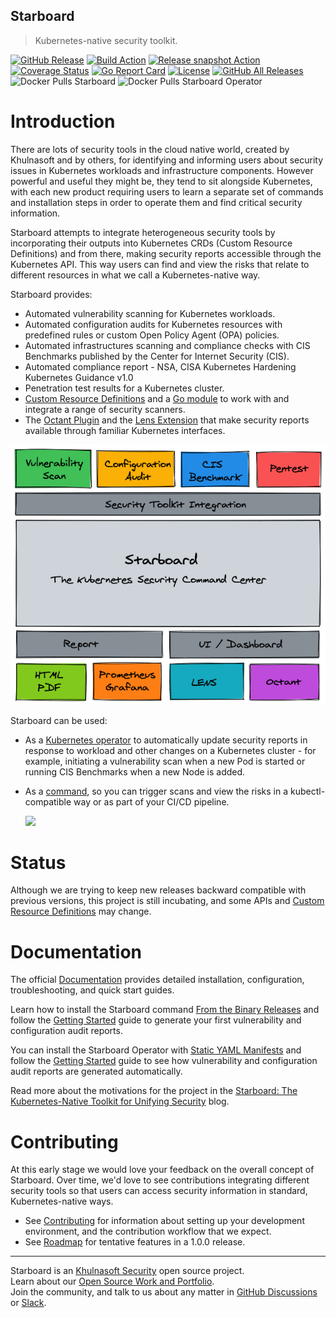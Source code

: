 ## Starboard

> Kubernetes-native security toolkit.

[![GitHub Release][release-img]][release]
[![Build Action][action-build-img]][action-build]
[![Release snapshot Action][action-release-snapshot-img]][action-release-snapshot]
[![Coverage Status][cov-img]][cov]
[![Go Report Card][report-card-img]][report-card]
[![License][license-img]][license]
[![GitHub All Releases][github-all-releases-img]][release]
![Docker Pulls Starboard][docker-pulls-starboard]
![Docker Pulls Starboard Operator][docker-pulls-starboard-operator]

# Introduction

There are lots of security tools in the cloud native world, created by Khulnasoft and by others, for identifying and informing
users about security issues in Kubernetes workloads and infrastructure components. However powerful and useful they
might be, they tend to sit alongside Kubernetes, with each new product requiring users to learn a separate set of
commands and installation steps in order to operate them and find critical security information.

Starboard attempts to integrate heterogeneous security tools by incorporating their outputs into Kubernetes CRDs
(Custom Resource Definitions) and from there, making security reports accessible through the Kubernetes API. This way
users can find and view the risks that relate to different resources in what we call a Kubernetes-native way.

Starboard provides:

- Automated vulnerability scanning for Kubernetes workloads.
- Automated configuration audits for Kubernetes resources with predefined rules or custom Open Policy Agent (OPA) policies.
- Automated infrastructures scanning and compliance checks with CIS Benchmarks published by the Center for Internet Security (CIS).
- Automated compliance report - NSA, CISA Kubernetes Hardening Kubernetes Guidance v1.0 
- Penetration test results for a Kubernetes cluster.
- [Custom Resource Definitions] and a [Go module] to work with and integrate a range of security scanners.
- The [Octant Plugin] and the [Lens Extension] that make security reports available through familiar Kubernetes interfaces.

<p align="center">
<img src="docs/images/starboard-overview.png" alt="Starboard Overview"/>
</p>

Starboard can be used:

- As a [Kubernetes operator] to automatically update security reports in response to workload and other changes on a
  Kubernetes cluster - for example, initiating a vulnerability scan when a new Pod is started or running CIS Benchmarks
  when a new Node is added.
- As a [command][cli], so you can trigger scans and view the risks in a kubectl-compatible way or as part of your CI/CD
  pipeline.

  ![](docs/images/starboard-cli-with-octant-demo.gif)

# Status

Although we are trying to keep new releases backward compatible with previous versions, this project is still incubating,
and some APIs and [Custom Resource Definitions] may change.

# Documentation

The official [Documentation] provides detailed installation, configuration, troubleshooting, and quick start guides.

Learn how to install the Starboard command [From the Binary Releases] and follow the [Getting Started][getting-started-cli]
guide to generate your first vulnerability and configuration audit reports.

You can install the Starboard Operator with [Static YAML Manifests] and follow the [Getting Started][getting-started-operator]
guide to see how vulnerability and configuration audit reports are generated automatically.

Read more about the motivations for the project in the [Starboard: The Kubernetes-Native Toolkit for Unifying Security]
blog.

# Contributing

At this early stage we would love your feedback on the overall concept of Starboard. Over time, we'd love to see
contributions integrating different security tools so that users can access security information in standard,
Kubernetes-native ways.

* See [Contributing] for information about setting up your development environment, and the contribution workflow that
  we expect.
* See [Roadmap] for tentative features in a 1.0.0 release.

---
Starboard is an [Khulnasoft Security](https://khulnasoft.com) open source project.  
Learn about our [Open Source Work and Portfolio].  
Join the community, and talk to us about any matter in [GitHub Discussions] or [Slack].

[release-img]: https://img.shields.io/github/release/khulnasoft/starboard.svg?logo=github
[release]: https://github.com/khulnasoft/starboard/releases
[action-build-img]: https://github.com/khulnasoft/starboard/actions/workflows/build.yaml/badge.svg
[action-build]: https://github.com/khulnasoft/starboard/actions/workflows/build.yaml
[action-release-snapshot-img]: https://github.com/khulnasoft/starboard/actions/workflows/release-snapshot.yaml/badge.svg
[action-release-snapshot]: https://github.com/khulnasoft/starboard/actions/workflows/release-snapshot.yaml
[cov-img]: https://codecov.io/github/khulnasoft/starboard/branch/main/graph/badge.svg
[cov]: https://codecov.io/github/khulnasoft/starboard
[report-card-img]: https://goreportcard.com/badge/github.com/khulnasoft/starboard
[report-card]: https://goreportcard.com/report/github.com/khulnasoft/starboard
[license-img]: https://img.shields.io/github/license/khulnasoft/starboard.svg
[license]: https://github.com/khulnasoft/starboard/blob/main/LICENSE
[github-all-releases-img]: https://img.shields.io/github/downloads/khulnasoft/starboard/total?logo=github
[docker-pulls-starboard]: https://img.shields.io/docker/pulls/khulnasoft/starboard?logo=docker&label=docker%20pulls%20%2F%20starboard
[docker-pulls-starboard-operator]: https://img.shields.io/docker/pulls/khulnasoft/starboard-operator?logo=docker&label=docker%20pulls%20%2F%20starboard%20operator
[Starboard: The Kubernetes-Native Toolkit for Unifying Security]: https://blog.khulnasoft.com/starboard-kubernetes-tools
[Contributing]: CONTRIBUTING.md
[Roadmap]: ROADMAP.md
[GitHub Discussions]: https://github.com/khulnasoft/starboard/discussions
[Slack]: https://slack.khulnasoft.com/
[Open Source Work and Portfolio]: https://www.khulnasoft.com/products/open-source-projects/

[Custom Resource Definitions]: https://khulnasoft.github.io/starboard/latest/crds/
[Go module]: https://pkg.go.dev/github.com/khulnasoft/starboard/pkg
[cli]: https://khulnasoft.github.io/starboard/latest/cli
[Documentation]: https://khulnasoft.github.io/starboard/
[From the Binary Releases]: https://khulnasoft.github.io/starboard/latest/cli/installation/binary-releases/
[Static YAML Manifests]: https://khulnasoft.github.io/starboard/latest/operator/installation/kubectl/
[getting-started-cli]: https://khulnasoft.github.io/starboard/latest/cli/getting-started/
[getting-started-operator]: https://khulnasoft.github.io/starboard/latest/operator/getting-started/
[Kubernetes operator]: https://khulnasoft.github.io/starboard/latest/operator

[Octant Plugin]: https://khulnasoft.github.io/starboard/latest/integrations/octant
[Lens Extension]: https://khulnasoft.github.io/starboard/latest/integrations/lens
[kubectl]: https://kubernetes.io/docs/reference/kubectl
